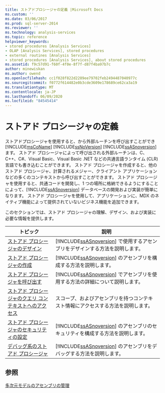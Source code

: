 ```yaml
---
title: ストアドプロシージャの定義 |Microsoft Docs
ms.custom: ''
ms.date: 03/06/2017
ms.prod: sql-server-2014
ms.reviewer: ''
ms.technology: analysis-services
ms.topic: reference
helpviewer_keywords:
- stored procedures [Analysis Services]
- OLAP [Analysis Services], stored procedures
- external routines [Analysis Services]
- stored procedures [Analysis Services], about stored procedures
ms.assetid: f9c57d91-f60f-4f0e-8f7f-d87f4ba97b7c
author: minewiskan
ms.author: owend
ms.openlocfilehash: cc1f028f822d2289ee79702feb2494487040977c
ms.sourcegitcommit: f0772f614482e0b3cde3609e178689ce62ca3a19
ms.translationtype: MT
ms.contentlocale: ja-JP
ms.lasthandoff: 06/09/2020
ms.locfileid: "84545414"
---
```

# <a name="defining-stored-procedures"></a>ストアド プロシージャの定義
  ストアドプロシージャを使用すると、から外部ルーチンを呼び出すことができ [!INCLUDE[msCoName](../../includes/msconame-md.md)] [!INCLUDE[ssNoVersion](../../includes/ssnoversion-md.md)] [!INCLUDE[ssASnoversion](../../includes/ssasnoversion-md.md)] ます。 ストアド プロシージャによって呼び出される外部ルーチンは、C、C++、C#、Visual Basic、Visual Basic .NET などの共通言語ランタイム (CLR) 言語でも書き込むことができます。 ストアド プロシージャを作成すると、他のストアド プロシージャ、計算されるメジャー、クライアント アプリケーションなどの多くのコンテキストから呼び出すことができます。 ストアド プロシージャを使用すると、共通コードを開発し、1 つの場所に格納できるようにすることによって、[!INCLUDE[ssASnoversion](../../includes/ssasnoversion-md.md)] データベースの開発および実装が簡単になります。 ストアド プロシージャを使用して、アプリケーションに、MDX のネイティブ機能によって提供されていないビジネス機能を追加できます。  
  
 このセクションでは、ストアド プロシージャの理解、デザイン、および実装に必要な情報を提供します。  
  
|トピック|説明|  
|-----------|-----------------|  
|[ストアド プロシージャのデザイン](../multidimensional-models-extending-olap-stored-procedures/designing-stored-procedures.md)|[!INCLUDE[ssASnoversion](../../includes/ssasnoversion-md.md)] で使用するアセンブリをデザインする方法を説明します。|  
|[ストアド プロシージャの作成](creating-stored-procedures.md)|[!INCLUDE[ssASnoversion](../../includes/ssasnoversion-md.md)] のアセンブリを構成する方法を説明します。|  
|[ストアド プロシージャを呼び出す](calling-stored-procedures.md)|[!INCLUDE[ssASnoversion](../../includes/ssasnoversion-md.md)] でアセンブリを使用する方法の詳細について説明します。|  
|[ストアド プロシージャのクエリ コンテキストへのアクセス](accessing-query-context-in-stored-procedures.md)|スコープ、およびアセンブリを持つコンテキスト情報にアクセスする方法を説明します。|  
|[ストアド プロシージャのセキュリティの設定](setting-security-for-stored-procedures.md)|[!INCLUDE[ssASnoversion](../../includes/ssasnoversion-md.md)] のアセンブリのセキュリティを構成する方法を説明します。|  
|[デバッグ系のストアド プロシージャ](debugging-stored-procedures.md)|[!INCLUDE[ssASnoversion](../../includes/ssasnoversion-md.md)] のアセンブリをデバッグする方法を説明します。|  
  
## <a name="see-also"></a>参照  
 [多次元モデルのアセンブリの管理](../multidimensional-models/multidimensional-model-assemblies-management.md)  
  
  
